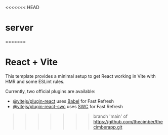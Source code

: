 <<<<<<< HEAD
# server
=======
# React + Vite

This template provides a minimal setup to get React working in Vite with HMR and some ESLint rules.

Currently, two official plugins are  available:
 
- [@vitejs/plugin-react](https://github.com/vitejs/vite-plugin-react/blob/main/packages/plugin-react/README.md) uses [Babel](https://babeljs.io/) for Fast Refresh
- [@vitejs/plugin-react-swc](https://github.com/vitejs/vite-plugin-react-swc) uses [SWC](https://swc.rs/) for Fast Refresh
>>>>>>> branch 'main' of https://github.com/thecimber/thecimberapp.git
